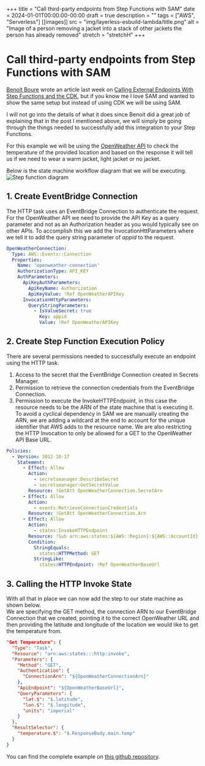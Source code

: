 +++
title = "Call third-party endpoints from Step Functions with SAM"
date = 2024-01-01T00:00:00-00:00
draft = true
description = ""
tags = ["AWS", "Serverless"]
[[images]]
  src = "img/layerless-esbuild-lambda/title.png"
  alt = "Image of a person removing a jacket into a stack of other jackets the person has already removed"
  stretch = "stretchH"
+++

# Call third-party endpoints from Step Functions with SAM

[Benoit Boure](https://twitter.com/Benoit_Boure) wrote an article last week on [Calling External Endpoints With Step Functions and the CDK](https://benoitboure.com/calling-external-endpoints-with-step-functions-and-the-cdk), but if you know me I love SAM and wanted to show the same setup but instead of using CDK we will be using SAM.

I will not go into the details of what it does since Benoit did a great job of explaining that in the post I mentioned above, we will simply be going through the things needed to successfully add this integration to your Step Functions.

For this example we will be using the [OpenWeather API](https://openweathermap.org/api) to check the temperature of the provided location and based on the response it will tell us if we need to wear a warm jacket, light jacket or no jacket.

Below is the state machine workflow diagram that we will be executing.  
![Step function diagram](/img/http-invoke-with-sam/stepfunction-diagram.png)

## 1. Create EventBridge Connection
The HTTP task uses an EventBridge Connection to authenticate the request. For the OpenWeather API we need to provide the API Key as a query parameter and not as an Authorization header as you would typically see on other APIs. To accomplish this we add the InvocationHttParameters where we tell it to add the query string parameter of *appid* to the request.

```yaml
OpenWeatherConnection:
  Type: AWS::Events::Connection
  Properties:
    Name: 'openweather-connection'
    AuthorizationType: API_KEY
    AuthParameters:
      ApiKeyAuthParameters:
        ApiKeyName: Authorization
        ApiKeyValue: !Ref OpenWeatherAPIKey
      InvocationHttpParameters:
        QueryStringParameters:
          - IsValueSecret: true
            Key: appid
            Value: !Ref OpenWeatherAPIKey
```
## 2. Create Step Function Execution Policy
There are several permissions needed to successfully execute an endpoint using the HTTP task.
1. Access to the secret that the EventBridge Connection created in Secrets Manager.
2. Permission to retrieve the connection credentials from the EventBridge Connection.
3. Permission to execute the InvokeHTTPEndpoint, in this case the resource needs to be the ARN of the state machine that is executing it. To avoid a cyclical dependency in SAM we are manually creating the ARN, we are adding a wildcard at the end to account for the unique identifier that AWS adds to the resource name.  We are also restricting the HTTP Invocation to only be allowed for a GET to the OpenWeather API Base URL.

```yaml
Policies:
  - Version: 2012-10-17
    Statement:
      - Effect: Allow
        Action:
          - secretsmanager:DescribeSecret
          - secretsmanager:GetSecretValue
        Resource: !GetAtt OpenWeatherConnection.SecretArn
      - Effect: Allow
        Action:
          - events:RetrieveConnectionCredentials
        Resource: !GetAtt OpenWeatherConnection.Arn
      - Effect: Allow
        Action:
          - states:InvokeHTTPEndpoint
        Resource: !Sub arn:aws:states:${AWS::Region}:${AWS::AccountId}:stateMachine:ShouldIWearAJacketStateMachine*
        Condition:
          StringEquals:
            states:HTTPMethod: GET
          StringLike:
            states:HTTPEndpoint: !Ref OpenWeatherBaseUrl
```
## 3. Calling the HTTP Invoke State
With all that in place we can now add the step to our state machine as shown below.  
We are specifying the GET method, the connection ARN to our EventBridge Connection that we created, pointing it to the correct OpenWeather URL and then providing the latitude and longitude of the location we would like to get the temperature from.
```json
"Get Temperature": {
  "Type": "Task",
  "Resource": "arn:aws:states:::http:invoke",
  "Parameters": {
    "Method": "GET",
    "Authentication": {
      "ConnectionArn": "${OpenWeatherConnectionArn}"
    },
    "ApiEndpoint": "${OpenWeatherBaseUrl}",
    "QueryParameters": {
      "lat.$": "$.latitude",
      "lon.$": "$.longitude",
      "units": "imperial"
    }
  },
  "ResultSelector": {
    "temperature.$": "$.ResponseBody.main.temp"
  }
}
```

You can find the complete example on [this github repository](https://github.com/andmoredev/http-invoke-with-sam).